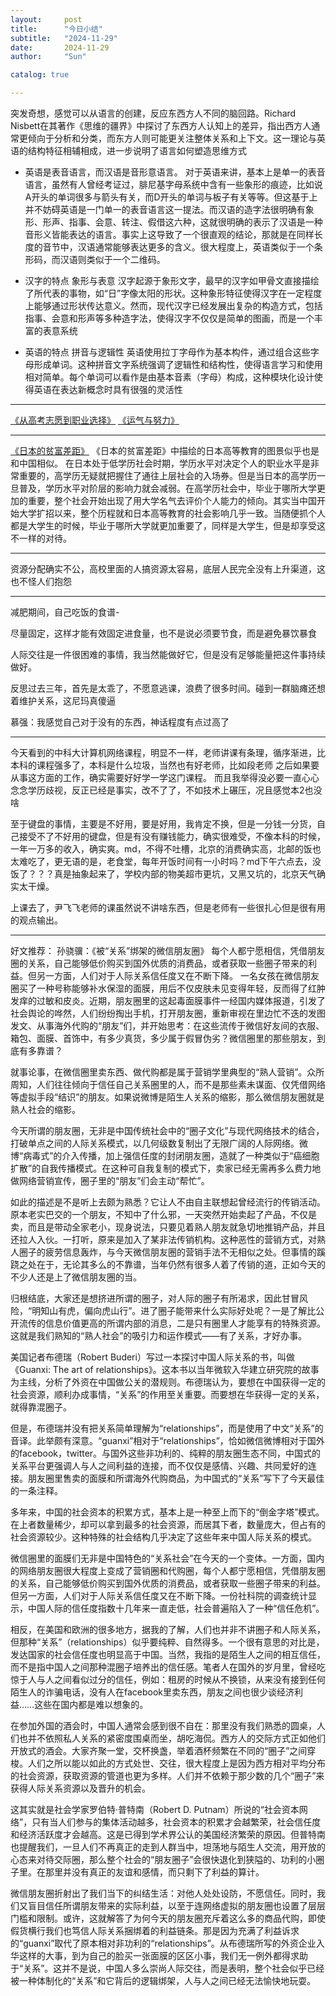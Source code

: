 ```yaml
---
layout:     post
title:      "今日小结"
subtitle:   "2024-11-29"
date:       2024-11-29
author:     "Sun"

catalog: true

---
```

突发奇想，感觉可以从语言的创建，反应东西方人不同的脑回路。Richard Nisbett在其著作《思维的疆界》中探讨了东西方人认知上的差异，指出西方人通常更倾向于分析和分类，而东方人则可能更关注整体关系和上下文。这一理论与英语的结构特征相辅相成，进一步说明了语言如何塑造思维方式


- 英语是表音语言，而汉语是音形意语言。
    对于英语来讲，基本上是单一的表音语言，虽然有人曾经考证过，腓尼基字母系统中含有一些象形的痕迹，比如说A开头的单词很多与箭头有关，而D开头的单词与板子有关等等。但这基于上并不妨碍英语是一门单一的表音语言这一提法。而汉语的造字法很明确有象形、形声、指事、会意、转注、假借这六种，这就很明确的表示了汉语是一种音形义皆能表达的语言。事实上这导致了一个很直观的结论，那就是在同样长度的音节中，汉语通常能够表达更多的含义。很大程度上，英语类似于一个条形码，而汉语则类似于一个二维码。


- 汉字的特点
    象形与表意
    汉字起源于象形文字，最早的汉字如甲骨文直接描绘了所代表的事物，如“日”字像太阳的形状。这种象形特征使得汉字在一定程度上能够通过形状传达意义。然而，现代汉字已经发展出复杂的构造方式，包括指事、会意和形声等多种造字法，使得汉字不仅仅是简单的图画，而是一个丰富的表意系统


- 英语的特点
    拼音与逻辑性
    英语使用拉丁字母作为基本构件，通过组合这些字母形成单词。这种拼音文字系统强调了逻辑性和结构性，使得语言学习和使用相对简单。每个单词可以看作是由基本音素（字母）构成，这种模块化设计使得英语在表达新概念时具有很强的灵活性

--------------------------------

[《从高考志愿到职业选择》](https://1byte.io/articles/gaokao-choice/)
[《运气与努力》](https://1byte.io/articles/luck/)

--------------------------------
[《日本的贫富差距》](https://1byte.io/articles/japan-inequality/)
《日本的贫富差距》中描绘的日本高等教育的图景似乎也是和中国相似。
   在日本处于低学历社会时期，学历水平对决定个人的职业水平是非常重要的，高学历无疑就把握住了通往上层社会的入场券。但是当日本的高学历一旦普及，学历水平对阶层的影响力就会减弱。在高学历社会中，毕业于哪所大学更加的重要，整个社会开始出现了用大学名气去评价个人能力的倾向。其实当中国开始大学扩招以来，整个历程就和日本高等教育的社会影响几乎一致。当随便抓个人都是大学生的时候，毕业于哪所大学就更加重要了，同样是大学生，但是却享受这不一样的对待。


--------------------------------
资源分配确实不公，高校里面的人搞资源太容易，底层人民完全没有上升渠道，这也不怪人们抱怨

--------------------------------

减肥期间，自己吃饭的食谱-

尽量固定，这样才能有效固定进食量，也不是说必须要节食，而是避免暴饮暴食

人际交往是一件很困难的事情，我当然能做好它，但是没有足够能量把这件事持续做好。


反思过去三年，首先是太乖了，不愿意逃课，浪费了很多时间。碰到一群脑瘫还想着维护关系，这尼玛真傻逼


慕强：我感觉自己对于没有的东西，神话程度有点过高了

--------------------------------
今天看到的中科大计算机网络课程，明显不一样，老师讲课有条理，循序渐进，比本科的课程强多了，本科是什么垃圾，当然也有好老师，比如段老师
之后如果要从事这方面的工作，确实需要好好学一学这门课程。
而且我举得没必要一直心心念念学历歧视，反正已经是事实，改不了了，不如技术上碾压，况且感觉本2也没啥

至于键盘的事情，主要是不好用，要是好用，我肯定不换，但是一分钱一分货，自己接受不了不好用的键盘，但是有没有赚钱能力，确实很难受，不像本科的时候，一年一万多的收入，确实爽。md，不得不吐槽，北京的消费确实高，北邮的饭也太难吃了，更无语的是，老食堂，每年开饭时间有一小时吗？md下午六点去，没饭了？？？真是抽象起来了，学校内部的物美超市更坑，又黑又坑的，北京天气确实太干燥。

上课去了，尹飞飞老师的课虽然说不讲啥东西，但是老师有一些很扎心但是很有用的观点输出。


--------------------------------
好文推荐：
孙骁骥：《被“关系”绑架的微信朋友圈》
每个人都宁愿相信，凭借朋友圈的关系，自己能够低价购买到国外优质的消费品，或者获取一些圈子带来的利益。但另一方面，人们对于人际关系信任度又在不断下降。
一名女孩在微信朋友圈买了一种号称能够补水保湿的面膜，用后不仅皮肤未见变得年轻，反而得了红肿发痒的过敏和皮炎。近期，朋友圈里的这起毒面膜事件一经国内媒体报道，引发了社会舆论的哗然，人们纷纷掏出手机，打开朋友圈，重新审视在里边忙不迭的发图发文、从事海外代购的“朋友”们，并开始思考：在这些流传于微信好友间的衣服、箱包、面膜、首饰中，有多少真货，多少属于假冒伪劣？微信圈里的那些朋友，到底有多靠谱？

就事论事，在微信圈里卖东西、做代购都是属于营销学里典型的“熟人营销”。众所周知，人们往往倾向于信任自己关系圈里的人，而不是那些素未谋面、仅凭借网络等虚拟手段“结识”的朋友。如果说微博是陌生人关系的缩影，那么微信朋友圈就是熟人社会的缩影。

今天所谓的朋友圈，无非是中国传统社会中的“圈子文化”与现代网络技术的结合，打破单点之间的人际关系模式，以几何级数复制出了无限广阔的人际网络。微博“病毒式”的介入传播，加上强信任度的封闭朋友圈，造就了一种类似于“癌细胞扩散”的自我传播模式。在这种可自我复制的模式下，卖家已经无需再多么费力地做网络营销宣传，圈子里的“朋友”们会主动“帮忙”。

如此的描述是不是听上去颇为熟悉？它让人不由自主联想起曾经流行的传销活动。原本老实巴交的一个朋友，不知中了什么邪，一天突然开始卖起了产品，不仅是卖，而且是带动全家老小，现身说法，只要见着熟人朋友就急切地推销产品，并且还拉人入伙。一打听，原来是加入了某非法传销机构。这种恶性的营销方式，对熟人圈子的疲劳信息轰炸，与今天微信朋友圈的营销手法不无相似之处。但事情的蹊跷之处在于，无论其多么的不靠谱，当年仍然有很多人着了传销的道，正如今天的不少人还是上了微信朋友圈的当。

归根结底，大家还是想挤进所谓的圈子，对人际的圈子有所渴求，因此甘冒风险，“明知山有虎，偏向虎山行”。进了圈子能带来什么实际好处呢？一是了解比公开流传的信息价值更高的所谓内部的消息，二是只有圈里人才能享有的特殊资源。这就是我们熟知的“熟人社会”的吸引力和运作模式——有了关系，才好办事。

美国记者布德瑞（Robert Buderi）写过一本探讨中国人际关系的书，叫做《Guanxi: The art of relationships》。这本书以当年微软入华建立研究院的故事为主线，分析了外资在中国做公关的潜规则。布德瑞认为，要想在中国获得一定的社会资源，顺利办成事情，“关系”的作用至关重要。而要想在华获得一定的关系，就得靠混圈子。

但是，布德瑞并没有把关系简单理解为“relationships”，而是使用了中文“关系”的音译。此举颇有深意。“guanxi”相对于“relationships”，恰如微信微博相对于国外的facebook，twitter。与国外这些非功利的、纯粹的朋友圈生态不同，中国式的关系平台更强调人与人之间利益的连接，而不仅仅是感情、兴趣、共同爱好的连接。朋友圈里售卖的面膜和所谓海外代购商品，为中国式的“关系”写下了今天最佳的一条注释。

多年来，中国的社会资本的积累方式，基本上是一种至上而下的“倒金字塔”模式。在上者数量稀少，却可以拿到最多的社会资源，而居其下者，数量庞大，但占有的社会资源较少。这种特殊的社会结构几乎决定了这些年来中国人际关系的模式。

微信圈里的面膜们无非是中国特色的“关系社会”在今天的一个变体。一方面，国内的网络朋友圈很大程度上变成了营销圈和代购圈，每个人都宁愿相信，凭借朋友圈的关系，自己能够低价购买到国外优质的消费品，或者获取一些圈子带来的利益。但另一方面，人们对于人际关系信任度又在不断下降。一份社科院的调查统计显示，中国人际的信任度指数十几年来一直走低，社会普遍陷入了一种“信任危机”。

相反，在美国和欧洲的很多地方，据我的了解，人们也并非不讲圈子和人际关系，但那种“关系”（relationships）似乎要纯粹、自然得多。一个很有意思的对比是，发达国家的社会信任度也明显高于中国。当然，我指的是陌生人之间的相互信任，而不是指中国人之间那种混圈子培养出的信任感。笔者人在国外的岁月里，曾经吃惊于人与人之间看似过分的信任，例如：租房的时候从不换锁，从来没有接到任何陌生人的诈骗电话，没有人在facebook里卖东西，朋友之间也很少谈经济利益……这些在国内都是难以想象的。

在参加外国的酒会时，中国人通常会感到很不自在：那里没有我们熟悉的圆桌，人们也并不依照私人关系的紧密度围桌而坐，胡吃海侃。西方人的交际方式正如他们开放式的酒会。大家齐聚一堂，交杯换盏，举着酒杯频繁在不同的“圈子”之间穿梭。人们之所以能以如此的方式处世、交往，很大程度上是因为西方相对平均分布的社会资源，获取资源的管道也更为多样。人们并不依赖于那少数的几个“圈子”来获得人际关系资源以及晋升的机会。

这其实就是社会学家罗伯特·普特南（Robert D. Putnam）所说的“社会资本网络”，只有当人们参与的集体活动越多，社会资本的积累才会越繁荣，社会信任度和经济活跃度才会越高。这是已得到学术界公认的美国经济繁荣的原因。但普特南也提醒我们，一旦人们不再真正的走到人群当中，坦荡地与陌生人交流，用开放的心态来对待交际圈，那么整个社会的“朋友圈子”会很快退化到狭隘的、功利的小圈子里。在那里并没有真正的友谊和感情，而只剩下了利益的算计。

微信朋友圈折射出了我们当下的纠结生活：对他人处处设防，不愿信任。同时，我们又盲目信任所谓朋友带来的实际利益，以至于连网络虚拟的朋友圈也设置了层层门槛和限制。或许，这就解答了为何今天的朋友圈充斥着这么多的商品代购，即使假货横行我们也笃信人际关系捆绑着的利益链条。那是因为充满了利益诉求的“guanxi”取代了原本相对非功利的“relationships”。从布德瑞所写的外资企业入华这样的大事，到为自己的脸买一张面膜的区区小事，我们无一例外都得求助于“关系”。这并不是说，中国人多么崇尚人际交往，而是表明，整个社会似乎已经被一种体制化的“关系”和它背后的逻辑绑架，人与人之间已经无法愉快地玩耍。